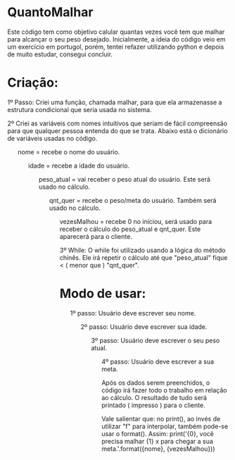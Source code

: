 # QuantoMalhar

Este código tem como objetivo calular quantas vezes você tem que malhar para alcançar o seu peso desejado. Inicialmente, 
a ideia do código veio em um exercício em portugol, porém, tentei refazer utilizando python e depois de muito estudar, consegui concluir.

# Criação:
1º Passo: Criei uma função, chamada malhar, para que ela armazenasse a estrutura condicional que seria usada no sistema.

2º Criei as variáveis com nomes intuitivos que seriam de fácil compreensão para que qualquer pessoa entenda do que se trata. Abaixo está o dicionário de variáveis usadas no código.

<ul> nome = recebe o nome do usuário.
<ul> idade = recebe a idade do usuário.
<ul> peso_atual = vai receber o peso atual do usuário. Este será usado no cálculo.
<ul> qnt_quer = recebe o peso/meta do usuário. Também será usado no cálculo.
<ul> vezesMalhou = recebe 0 no iníciou, será usado para receber o cálculo do peso_atual e qnt_quer. Este aparecerá para o cliente.
    
3º While: O while foi utilizado usando a lógica do método chinês. Ele irá repetir o cálculo até que "peso_atual" fique < ( menor que ) "qnt_quer".

# Modo de usar:
                                                                                                                          
<ul> 1º passo: Usuário deve escrever seu nome.
<ul> 2º passo: Usuário deve escrever sua idade.
<ul> 3º passo: Usuário deve escrever o seu peso atual.
<ul> 4º passo: Usuário deve escrever a sua meta.

Após os dados serem preenchidos, o código irá fazer todo o trabalho em relação ao cálculo. O resultado de tudo será printado ( impresso ) para o cliente.



Vale salientar que: no print(), ao invés de utilizar "f" para interpolar, também pode-se usar o format(). Assim:
print('{0}, você precisa malhar {1} x para chegar a sua meta.'.format({nome}, {vezesMalhou}))

